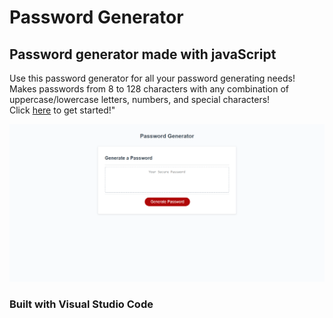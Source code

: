 # Password Generator 

## Password generator made with javaScript

Use this password generator for all your password generating needs! Makes passwords from 8 to 128 characters with any combination of uppercase/lowercase letters, numbers, and special characters! </br>
Click <a href ="https://napo-100.github.io/challenge-three-password-generator/">here</a> to get started!"

<img src="assets\images\screencapture-napo-100-github-io-challenge-three-password-generator-2020-08-22-21_23_32.png">

### Built with Visual Studio Code
